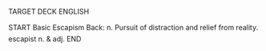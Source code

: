 TARGET DECK
ENGLISH

START
Basic
Escapism
Back: n. Pursuit of distraction and relief from reality.  escapist n. & adj.
END
